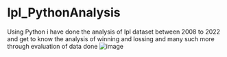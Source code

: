 # Ipl_PythonAnalysis
Using Python i have done the analysis of Ipl dataset between 2008 to 2022 and get to know the analysis of winning and lossing and many such more through evaluation of data done 
![image](https://github.com/amankt-web/Ipl_PythonAnalysis/assets/100958983/7bff663a-cd0d-486e-883c-1d2a923eec21)

